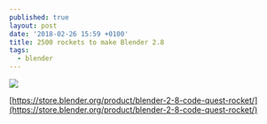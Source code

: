 ```yaml
---
published: true
layout: post
date: '2018-02-26 15:59 +0100'
title: 2500 rockets to make Blender 2.8
tags:
  - blender
---
```

![](https://store.blender.org/wp-content/uploads/2018/02/code_quest_usb_1.jpg)

[https://store.blender.org/product/blender-2-8-code-quest-rocket/](https://store.blender.org/product/blender-2-8-code-quest-rocket/)
